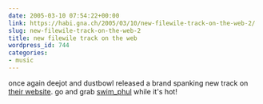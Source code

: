 ```yaml
---
date: 2005-03-10 07:54:22+00:00
link: https://habi.gna.ch/2005/03/10/new-filewile-track-on-the-web-2/
slug: new-filewile-track-on-the-web-2
title: new filewile track on the web
wordpress_id: 744
categories:
- music
---
```



once again deejot and dustbowl released a brand spanking new track on [their website](http://www.filewile.com/). go and grab [swim_phul](http://www.filewile.com/media/swim_phul.mp3) while it's hot!

